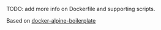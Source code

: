 TODO: add more info on Dockerfile and supporting scripts.

Based on [docker-alpine-boilerplate](https://github.com/aeilers/docker-alpine-boilerplate)
